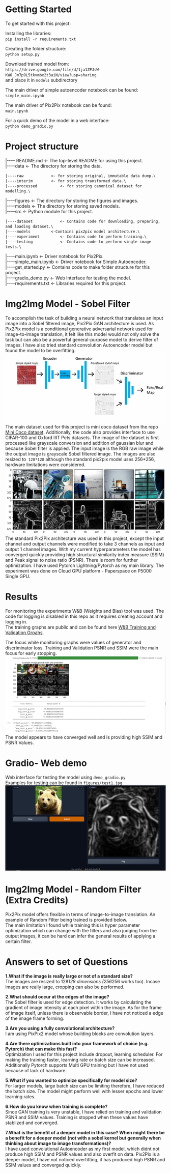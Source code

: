 
# Getting Started 

To get started with this project:

Installing the libraries:\
`pip install -r requirements.txt`

Creating the folder structure:\
`python setup.py`

Download trained model from:\
`https://drive.google.com/file/d/1ja1ZPJsW-KW6_Jm7p9L5tkvmbx2t3aiN/view?usp=sharing` \
and place it in `models` subdirectory

The main driver of simple autoencoder notebook can be found:\
`simple_main.ipynb`

The main driver of Pix2Pix notebook can be found:\
`main.ipynb`

For a quick demo of the model in a web interface:\
`python demo_gradio.py`


# Project structure

|---- README.md       		<- The top-level README for using this project.\
|----data                       <- The directory for storing the data.

	|----raw           	<- for storing original, immutable data dump.\
	|----interim     	<- for storing transformed data.\
	|----processed          <- for storing canonical dataset for modelling.\
|----figures                    <- The directory for storing the figures and images.\
|----models                     <- The directory for storing saved models.\
|----src                       	<- Python module for this project.

    |----dataset           	<- Contains code for downloading, preparing, and loading dataset.\
	|----models     	<-Contains pix2pix model architecture.\
	|----experiment         <- Contains code to perform training.\
    |----testing           	<- Contains code to perform single image tests.\
|----main.ipynb                 <- Driver notebook for Pix2Pix.\
|----simple_main.ipynb          <- Driver notebook for Simple Autoencoder.\
|----get_started.py             <- Contains code to make folder structure for this project.\
|----gradio_demo.py             <- Web Interface for testing the model.\
|----requirements.txt           <- Libraries required for this project.



# Img2Img Model - Sobel Filter

To accomplish the task of building a neural network that translates an input image into a Sobel filtered image, Pix2Pix GAN architecture is used. As Pix2Pix model is a conditional generative adversarial network used for image-to-image translation, it felt like this model would not only solve the task but can also be a powerful general-purpose model to derive filter of images. I have also tried standard convolution Autoencoder model but found the model to be overfitting.\
![Example Pix2Pix model](figures/pix2pix.jpeg?raw=true "Pix2Pix Model")
The main dataset used for this project is mini coco dataset from the repo [Mini Coco dataset](https://github.com/giddyyupp/coco-minitrain). Additionally, the code also provides interface to use CIFAR-100 and Oxford IIIT Pets datasets.
The image of the dataset is first processed like grayscale conversion and addition of gaussian blur and because Sobel filter is applied. The input image is the RGB raw image while the output image is grayscale Sobel filtered image. The images are also resized to` 128*128` although the standard pix2pix model uses 256*256, hardware limitations were considered.\
![Sobel Examples](figures/sobek_examples.jpg?raw=true "Sobel Examples")
The standard Pix2Pix architecture was used in this project, except the input channel and output channels were modified to take 3 channels as input and output 1 channel images. With my current hyperparameters the model has converged quickly providing high structural similarity index measure (SSIM) and Peak signal to noise ratio (PSNR). There is room for further optimization.
I have used Pytorch Lightning/Pytorch as my main library. The experiment was done on Cloud GPU platform - Paperspace on P5000 Single GPU.
# Results

For monitoring the experiments W&B (Weights and Bias) tool was used. The code for logging is disabled in this repo as it requires creating account and logging in.\
The training graphs are public and can be found here [W&B Training and Validation Grpahs](https://wandb.ai/xatwik/poly/runs/2eqw2g6t/overview?workspace=user-xatwik).

The focus while monitoring graphs were values of generator and discriminator loss. Training and Validation PSNR and SSIM were the main focus for early stopping.\
![Testing Result](figures/testing.png?raw=true "Testing Result")
The model appears to have converged well and is providing high SSIM and PSNR Values.

# Gradio- Web demo

Web interface for testing the model using `demo_gradio.py`\
Examples for testing can be found in `figures/test1.jpg`
![Gradio Example](figures/gradio.png?raw=true "Gradio Example")


# Img2Img Model - Random Filter (Extra Credits)

Pix2Pix model offers flexible in terms of image-to-image translation. An example of Random Filter being trained is provided below.\
The main limitation I found while training this is hyper parameter optimization which can change with the filters and also judging from the output images, it can be hard can infer the general results of applying a certain filter.

# Answers to set of Questions

**1.What if the image is really large or not of a standard size?**\
The images are resized to 128*128 dimensions (256*256 works too). Incase images are really large, cropping can also be performed.

**2.What should occur at the edges of the image?**\
The Sobel filter is used for edge detection. It works by calculating the gradient of image intensity at each pixel within the image. 
As for the frame of image itself, unless there is observable border, I have not noticed a edge of the image frame forming.

**3.Are you using a fully convolutional architecture?**\
I am using PixPix2 model whose building blocks are convolution layers.

**4.Are there optimizations built into your framework of choice (e.g. Pytorch) that can make this fast?**\
Optimization I used for this project include dropout, learning scheduler. For making the training faster, learning rate or batch size can be increased. Additionally Pytorch supports Multi GPU training but I have not used because of lack of hardware.

**5.What if you wanted to optimize specifically for model size?**\
For larger models, large batch size can be limiting therefore, I have reduced the batch size. The model might perform well with lesser epochs and lower learning rates.

**6.How do you know when training is complete?**\
Since GAN training is very unstable, I have relied on training and validation PSNR and SSIM values. Training is stopped when these values have stablized and converged. 

**7.What is the benefit of a deeper model in this case? When might there be a benefit for a deeper model (not with a sobel kernel but generally when thinking about image to image transformations)?**\
I have used convolutional Autoencoder as my first model, which didnt not produce high SSIM and PSNR values and also overfit on data. Pix2Pix is a deeper model, I have not noticed overfitting, it has produced high PSNR and SSIM values and converged quickly.


